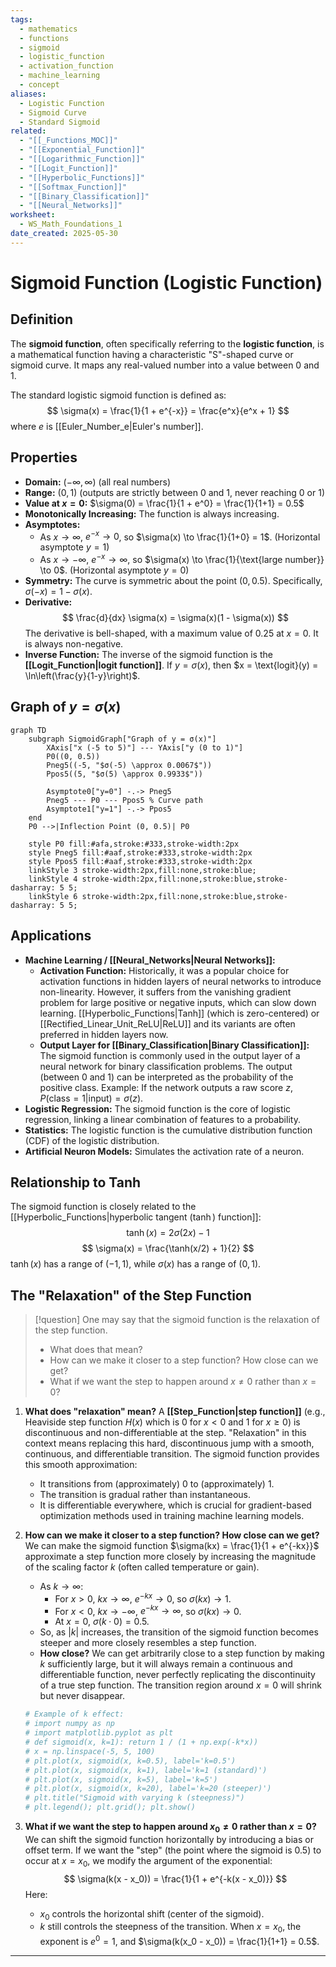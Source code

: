 ```yaml
---
tags:
  - mathematics
  - functions
  - sigmoid
  - logistic_function
  - activation_function
  - machine_learning
  - concept
aliases:
  - Logistic Function
  - Sigmoid Curve
  - Standard Sigmoid
related:
  - "[[_Functions_MOC]]"
  - "[[Exponential_Function]]"
  - "[[Logarithmic_Function]]"
  - "[[Logit_Function]]"
  - "[[Hyperbolic_Functions]]"
  - "[[Softmax_Function]]"
  - "[[Binary_Classification]]"
  - "[[Neural_Networks]]"
worksheet:
  - WS_Math_Foundations_1
date_created: 2025-05-30
---
```

# Sigmoid Function (Logistic Function)

## Definition
The **sigmoid function**, often specifically referring to the **logistic function**, is a mathematical function having a characteristic "S"-shaped curve or sigmoid curve. It maps any real-valued number into a value between 0 and 1.

The standard logistic sigmoid function is defined as:
$$ \sigma(x) = \frac{1}{1 + e^{-x}} = \frac{e^x}{e^x + 1} $$
where $e$ is [[Euler_Number_e|Euler's number]].

## Properties
- **Domain:** $(-\infty, \infty)$ (all real numbers)
- **Range:** $(0, 1)$ (outputs are strictly between 0 and 1, never reaching 0 or 1)
- **Value at $x=0$:** $\sigma(0) = \frac{1}{1 + e^0} = \frac{1}{1+1} = 0.5$
- **Monotonically Increasing:** The function is always increasing.
- **Asymptotes:**
    - As $x \to \infty$, $e^{-x} \to 0$, so $\sigma(x) \to \frac{1}{1+0} = 1$. (Horizontal asymptote $y=1$)
    - As $x \to -\infty$, $e^{-x} \to \infty$, so $\sigma(x) \to \frac{1}{\text{large number}} \to 0$. (Horizontal asymptote $y=0$)
- **Symmetry:** The curve is symmetric about the point $(0, 0.5)$. Specifically, $\sigma(-x) = 1 - \sigma(x)$.
- **Derivative:**
  $$ \frac{d}{dx} \sigma(x) = \sigma(x)(1 - \sigma(x)) $$
  The derivative is bell-shaped, with a maximum value of $0.25$ at $x=0$. It is always non-negative.
- **Inverse Function:** The inverse of the sigmoid function is the **[[Logit_Function|logit function]]**. If $y = \sigma(x)$, then $x = \text{logit}(y) = \ln\left(\frac{y}{1-y}\right)$.

## Graph of $y = \sigma(x)$

```mermaid
graph TD
    subgraph SigmoidGraph["Graph of y = σ(x)"]
        XAxis["x (-5 to 5)"] --- YAxis["y (0 to 1)"]
        P0((0, 0.5))
        Pneg5((-5, "$σ(-5) \approx 0.0067$"))
        Ppos5((5, "$σ(5) \approx 0.9933$"))
        
        Asymptote0["y=0"] -.-> Pneg5
        Pneg5 --- P0 --- Ppos5 % Curve path
        Asymptote1["y=1"] -.-> Ppos5
    end
    P0 -->|Inflection Point (0, 0.5)| P0
    
    style P0 fill:#afa,stroke:#333,stroke-width:2px
    style Pneg5 fill:#aaf,stroke:#333,stroke-width:2px
    style Ppos5 fill:#aaf,stroke:#333,stroke-width:2px
    linkStyle 3 stroke-width:2px,fill:none,stroke:blue;
    linkStyle 4 stroke-width:2px,fill:none,stroke:blue,stroke-dasharray: 5 5;
    linkStyle 6 stroke-width:2px,fill:none,stroke:blue,stroke-dasharray: 5 5;
```

## Applications
- **Machine Learning / [[Neural_Networks|Neural Networks]]:**
    - **Activation Function:** Historically, it was a popular choice for activation functions in hidden layers of neural networks to introduce non-linearity. However, it suffers from the vanishing gradient problem for large positive or negative inputs, which can slow down learning. [[Hyperbolic_Functions|Tanh]] (which is zero-centered) or [[Rectified_Linear_Unit_ReLU|ReLU]] and its variants are often preferred in hidden layers now.
    - **Output Layer for [[Binary_Classification|Binary Classification]]:** The sigmoid function is commonly used in the output layer of a neural network for binary classification problems. The output (between 0 and 1) can be interpreted as the probability of the positive class.
      Example: If the network outputs a raw score $z$, $P(\text{class}=1 | \text{input}) = \sigma(z)$.
- **Logistic Regression:** The sigmoid function is the core of logistic regression, linking a linear combination of features to a probability.
- **Statistics:** The logistic function is the cumulative distribution function (CDF) of the logistic distribution.
- **Artificial Neuron Models:** Simulates the activation rate of a neuron.

## Relationship to Tanh
The sigmoid function is closely related to the [[Hyperbolic_Functions|hyperbolic tangent ($\tanh$) function]]:
$$ \tanh(x) = 2\sigma(2x) - 1 $$
$$ \sigma(x) = \frac{\tanh(x/2) + 1}{2} $$
$\tanh(x)$ has a range of $(-1, 1)$, while $\sigma(x)$ has a range of $(0, 1)$.

## The "Relaxation" of the Step Function

>[!question] One may say that the sigmoid function is the relaxation of the step function.
>    - What does that mean?
>    - How can we make it closer to a step function? How close can we get?
>    - What if we want the step to happen around $x \neq 0$ rather than $x=0$?

1.  **What does "relaxation" mean?**
    A **[[Step_Function|step function]]** (e.g., Heaviside step function $H(x)$ which is 0 for $x<0$ and 1 for $x \ge 0$) is discontinuous and non-differentiable at the step. "Relaxation" in this context means replacing this hard, discontinuous jump with a smooth, continuous, and differentiable transition. The sigmoid function provides this smooth approximation:
    - It transitions from (approximately) 0 to (approximately) 1.
    - The transition is gradual rather than instantaneous.
    - It is differentiable everywhere, which is crucial for gradient-based optimization methods used in training machine learning models.

2.  **How can we make it closer to a step function? How close can we get?**
    We can make the sigmoid function $\sigma(kx) = \frac{1}{1 + e^{-kx}}$ approximate a step function more closely by increasing the magnitude of the scaling factor $k$ (often called temperature or gain).
    - As $k \to \infty$:
        - For $x > 0$, $kx \to \infty$, $e^{-kx} \to 0$, so $\sigma(kx) \to 1$.
        - For $x < 0$, $kx \to -\infty$, $e^{-kx} \to \infty$, so $\sigma(kx) \to 0$.
        - At $x=0$, $\sigma(k \cdot 0) = 0.5$.
    - So, as $|k|$ increases, the transition of the sigmoid function becomes steeper and more closely resembles a step function.
    - **How close?** We can get arbitrarily close to a step function by making $k$ sufficiently large, but it will always remain a continuous and differentiable function, never perfectly replicating the discontinuity of a true step function. The transition region around $x=0$ will shrink but never disappear.

    ```python
    # Example of k effect:
    # import numpy as np
    # import matplotlib.pyplot as plt
    # def sigmoid(x, k=1): return 1 / (1 + np.exp(-k*x))
    # x = np.linspace(-5, 5, 100)
    # plt.plot(x, sigmoid(x, k=0.5), label='k=0.5')
    # plt.plot(x, sigmoid(x, k=1), label='k=1 (standard)')
    # plt.plot(x, sigmoid(x, k=5), label='k=5')
    # plt.plot(x, sigmoid(x, k=20), label='k=20 (steeper)')
    # plt.title("Sigmoid with varying k (steepness)")
    # plt.legend(); plt.grid(); plt.show()
    ```

3.  **What if we want the step to happen around $x_0 \neq 0$ rather than $x=0$?**
    We can shift the sigmoid function horizontally by introducing a bias or offset term. If we want the "step" (the point where the sigmoid is 0.5) to occur at $x = x_0$, we modify the argument of the exponential:
    $$ \sigma(k(x - x_0)) = \frac{1}{1 + e^{-k(x - x_0)}} $$
    Here:
    - $x_0$ controls the horizontal shift (center of the sigmoid).
    - $k$ still controls the steepness of the transition.
    When $x = x_0$, the exponent is $e^0 = 1$, and $\sigma(k(x_0 - x_0)) = \frac{1}{1+1} = 0.5$.

---